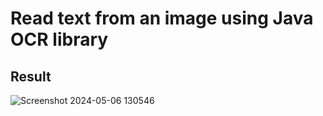 # Read text from an image using Java OCR library

## Result
 
![Screenshot 2024-05-06 130546](https://github.com/fadlifz/ocr/assets/114895582/c5c45c9d-6b6f-4829-8277-d388fe97318c)
